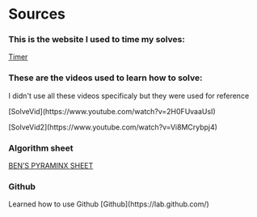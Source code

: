 # Sources

### This is the website I used to time my solves:
[Timer](https://ruwix.com/online-rubiks-stopwatch-timer/)

### These are the videos used to learn how to solve:
<p>
 I didn't use all these videos specificaly but they were used for reference
 </p>
[SolveVid](https://www.youtube.com/watch?v=2H0FUvaaUsI)
<p>
[SolveVid2](https://www.youtube.com/watch?v=Vi8MCrybpj4)
</p>

### Algorithm sheet
[BEN’S PYRAMINX SHEET](https://solve-that-cube.weebly.com/uploads/8/6/6/0/86607378/bens_pyraminx_sheet.pdf)

### Github
<p>Learned how to use Github
[Github](https://lab.github.com/)
